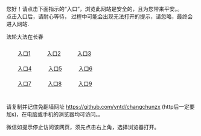 您好！请点击下面指示的“入口”，浏览此网站是安全的，且为您带来平安。。 <br/>
点击入口后，请耐心等待， 过程中可能会出现无法打开的提示，请忽略，最终会进入网站. </br>

法轮大法在长春<br/>
<div style="padding:10px"><a style="margin:20px" target="_blank" href="https://daxnv1vkmcpei.cloudfront.net/2Qpsp?mrcjrjj" id="ccLink1" rel="nofollow">入口1</a> <a target="_blank" style="margin:20px" href="https://d1deenpug6ol89.cloudfront.net/2Qpsp?lzfnkfhy" id="ccLink2" rel="nofollow">入口2</a> <a style="margin:20px" target="_blank" href="https://d1ot4wx76widdj.cloudfront.net/2Qpsp?fsipo" id="ccLink3" rel="nofollow">入口3</a></div>

<div style="padding:10px" ><a style="margin:20px" target="_blank" href="https://daxnv1vkmcpei.cloudfront.net/2Qpsp?mrcjrjj" id="ccLink4" rel="nofollow">入口4</a> <a style="margin:20px" href="https://d1deenpug6ol89.cloudfront.net/2Qpsp?lzfnkfhy" target="_blank" id="ccLink5" rel="nofollow">入口5</a> <a style="margin:20px" href="https://d1ot4wx76widdj.cloudfront.net/2Qpsp?fsipo" target="_blank" id="ccLink6" rel="nofollow">入口6</a></div>

<div style="padding:10px"><a style="margin:20px" target="_blank" href="https://daxnv1vkmcpei.cloudfront.net/2Qpsp?mrcjrjj" id="ccLink7" rel="nofollow">入口7</a> <a style="margin:20px" href="https://d1deenpug6ol89.cloudfront.net/2Qpsp?lzfnkfhy" target="_blank" id="ccLink8" rel="nofollow">入口8</a> <a style="margin:20px" target="_blank" href="https://d1ot4wx76widdj.cloudfront.net/2Qpsp?fsipo" id="ccLink9" rel="nofollow">入口9</a></div>

<br/>



请复制并记住免翻墙网址 https://github.com/yntd/changchunzx (http后一定要加s)，在电脑或手机的浏览器均可访问。。<br/>

微信如提示停止访问该网页，须先点击右上角，选择浏览器打开。
